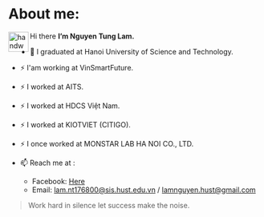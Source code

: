 # About me:
<img alt="handwavegif" src="https://user-images.githubusercontent.com/39513876/112366216-8cfe7400-8cfe-11eb-8116-7d3dbae20e97.gif" width='40' align="left"/>Hi there
<strong> I’m Nguyen Tung Lam. </strong>
- 🌱 I graduated at Hanoi University of Science and Technology.
- ⚡ I'am working at VinSmartFuture.
- ⚡ I worked at AITS.
- ⚡ I worked at HDCS Việt Nam.
- ⚡ I worked at KIOTVIET (CITIGO).
- ⚡ I once worked at MONSTAR LAB HA NOI CO., LTD.
- 📫 Reach me at : 

   + Facebook: [Here](https://www.facebook.com/laamtaamnhuw/)
   + Email: lam.nt176800@sis.hust.edu.vn / lamnguyen.hust@gmail.com
   
> Work hard in silence let success make the noise.
<!--
**lamylov3/lamylov3** is a ✨ _special_ ✨ repository because its `README.md` (this file) appears on your GitHub profile.

Here are some ideas to get you started:

- 🔭 I’m currently working on ...
- 🌱 I’m currently learning HUST
- 👯 I’m looking to collaborate on ...
- 🤔 I’m looking for help with ...
- 💬 Ask me about ...
- 📫 How to reach me: ...
- 😄 Pronouns: ...
- ⚡ Fun fact: ...
-->
